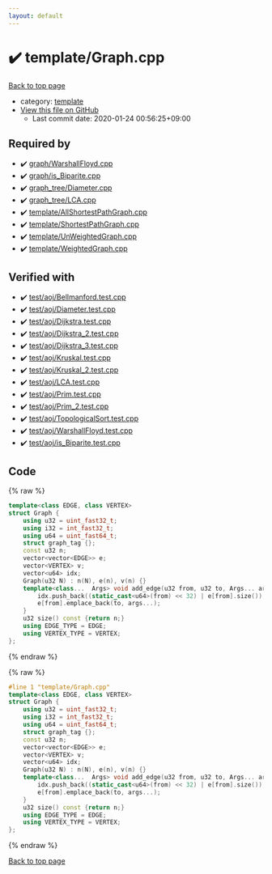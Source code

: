 ```yaml
---
layout: default
---
```


<!-- mathjax config similar to math.stackexchange -->
<script type="text/javascript" async
  src="https://cdnjs.cloudflare.com/ajax/libs/mathjax/2.7.5/MathJax.js?config=TeX-MML-AM_CHTML">
</script>
<script type="text/x-mathjax-config">
  MathJax.Hub.Config({
    TeX: { equationNumbers: { autoNumber: "AMS" }},
    tex2jax: {
      inlineMath: [ ['$','$'] ],
      processEscapes: true
    },
    "HTML-CSS": { matchFontHeight: false },
    displayAlign: "left",
    displayIndent: "2em"
  });
</script>

<script type="text/javascript" src="https://cdnjs.cloudflare.com/ajax/libs/jquery/3.4.1/jquery.min.js"></script>
<script src="https://cdn.jsdelivr.net/npm/jquery-balloon-js@1.1.2/jquery.balloon.min.js" integrity="sha256-ZEYs9VrgAeNuPvs15E39OsyOJaIkXEEt10fzxJ20+2I=" crossorigin="anonymous"></script>
<script type="text/javascript" src="../../assets/js/copy-button.js"></script>
<link rel="stylesheet" href="../../assets/css/copy-button.css" />


# :heavy_check_mark: template/Graph.cpp

<a href="../../index.html">Back to top page</a>

* category: <a href="../../index.html#66f6181bcb4cff4cd38fbc804a036db6">template</a>
* <a href="{{ site.github.repository_url }}/blob/master/template/Graph.cpp">View this file on GitHub</a>
    - Last commit date: 2020-01-24 00:56:25+09:00




## Required by

* :heavy_check_mark: <a href="../graph/WarshallFloyd.cpp.html">graph/WarshallFloyd.cpp</a>
* :heavy_check_mark: <a href="../graph/is_Biparite.cpp.html">graph/is_Biparite.cpp</a>
* :heavy_check_mark: <a href="../graph_tree/Diameter.cpp.html">graph_tree/Diameter.cpp</a>
* :heavy_check_mark: <a href="../graph_tree/LCA.cpp.html">graph_tree/LCA.cpp</a>
* :heavy_check_mark: <a href="AllShortestPathGraph.cpp.html">template/AllShortestPathGraph.cpp</a>
* :heavy_check_mark: <a href="ShortestPathGraph.cpp.html">template/ShortestPathGraph.cpp</a>
* :heavy_check_mark: <a href="UnWeightedGraph.cpp.html">template/UnWeightedGraph.cpp</a>
* :heavy_check_mark: <a href="WeightedGraph.cpp.html">template/WeightedGraph.cpp</a>


## Verified with

* :heavy_check_mark: <a href="../../verify/test/aoj/Bellmanford.test.cpp.html">test/aoj/Bellmanford.test.cpp</a>
* :heavy_check_mark: <a href="../../verify/test/aoj/Diameter.test.cpp.html">test/aoj/Diameter.test.cpp</a>
* :heavy_check_mark: <a href="../../verify/test/aoj/Dijkstra.test.cpp.html">test/aoj/Dijkstra.test.cpp</a>
* :heavy_check_mark: <a href="../../verify/test/aoj/Dijkstra_2.test.cpp.html">test/aoj/Dijkstra_2.test.cpp</a>
* :heavy_check_mark: <a href="../../verify/test/aoj/Dijkstra_3.test.cpp.html">test/aoj/Dijkstra_3.test.cpp</a>
* :heavy_check_mark: <a href="../../verify/test/aoj/Kruskal.test.cpp.html">test/aoj/Kruskal.test.cpp</a>
* :heavy_check_mark: <a href="../../verify/test/aoj/Kruskal_2.test.cpp.html">test/aoj/Kruskal_2.test.cpp</a>
* :heavy_check_mark: <a href="../../verify/test/aoj/LCA.test.cpp.html">test/aoj/LCA.test.cpp</a>
* :heavy_check_mark: <a href="../../verify/test/aoj/Prim.test.cpp.html">test/aoj/Prim.test.cpp</a>
* :heavy_check_mark: <a href="../../verify/test/aoj/Prim_2.test.cpp.html">test/aoj/Prim_2.test.cpp</a>
* :heavy_check_mark: <a href="../../verify/test/aoj/TopologicalSort.test.cpp.html">test/aoj/TopologicalSort.test.cpp</a>
* :heavy_check_mark: <a href="../../verify/test/aoj/WarshallFloyd.test.cpp.html">test/aoj/WarshallFloyd.test.cpp</a>
* :heavy_check_mark: <a href="../../verify/test/aoj/is_Biparite.test.cpp.html">test/aoj/is_Biparite.test.cpp</a>


## Code

<a id="unbundled"></a>
{% raw %}
```cpp
template<class EDGE, class VERTEX>
struct Graph {
	using u32 = uint_fast32_t;
	using i32 = int_fast32_t;
	using u64 = uint_fast64_t;
	struct graph_tag {};
	const u32 n;
	vector<vector<EDGE>> e;
	vector<VERTEX> v;
	vector<u64> idx;
	Graph(u32 N) : n(N), e(n), v(n) {}
	template<class...  Args> void add_edge(u32 from, u32 to, Args... args) {
		idx.push_back((static_cast<u64>(from) << 32) | e[from].size());
		e[from].emplace_back(to, args...);
	}
	u32 size() const {return n;}
	using EDGE_TYPE = EDGE;
	using VERTEX_TYPE = VERTEX;
};
```
{% endraw %}

<a id="bundled"></a>
{% raw %}
```cpp
#line 1 "template/Graph.cpp"
template<class EDGE, class VERTEX>
struct Graph {
	using u32 = uint_fast32_t;
	using i32 = int_fast32_t;
	using u64 = uint_fast64_t;
	struct graph_tag {};
	const u32 n;
	vector<vector<EDGE>> e;
	vector<VERTEX> v;
	vector<u64> idx;
	Graph(u32 N) : n(N), e(n), v(n) {}
	template<class...  Args> void add_edge(u32 from, u32 to, Args... args) {
		idx.push_back((static_cast<u64>(from) << 32) | e[from].size());
		e[from].emplace_back(to, args...);
	}
	u32 size() const {return n;}
	using EDGE_TYPE = EDGE;
	using VERTEX_TYPE = VERTEX;
};
```
{% endraw %}

<a href="../../index.html">Back to top page</a>

